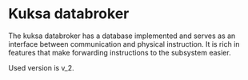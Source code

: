 # Kuksa databroker

The kuksa databroker has a database implemented and serves as an interface between communication and physical instruction.
It is rich in features that make forwarding instructions to the subsystem easier.

Used version is v_2.